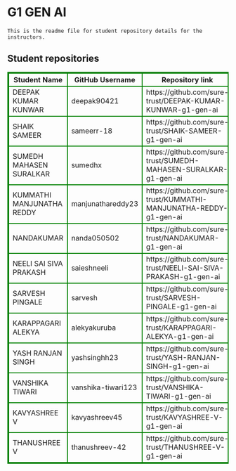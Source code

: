 # G1 GEN AI
    This is the readme file for student repository details for the instructors.
## Student repositories 
<table style="border : 2px solid green; width:100%;">
<tr >
<th style="border : 2px solid green;">Student Name</th>
<th style="border : 2px solid green;">GitHub Username</th>
<th style="border : 2px solid green;">Repository link</th>
</tr>
<tr style="border : 2px solid green;">
<td style="border : 2px solid green;">DEEPAK KUMAR KUNWAR</td> 

<td style="border : 2px solid green;">deepak90421</td> 

<td style="border : 2px solid green;">https://github.com/sure-trust/DEEPAK-KUMAR-KUNWAR-g1-gen-ai</td> 
</tr>

<tr style="border : 2px solid green;">
<td style="border : 2px solid green;">SHAIK SAMEER</td> 

<td style="border : 2px solid green;">sameerr-18</td> 

<td style="border : 2px solid green;">https://github.com/sure-trust/SHAIK-SAMEER-g1-gen-ai</td> 
</tr>

<tr style="border : 2px solid green;">
<td style="border : 2px solid green;">SUMEDH MAHASEN SURALKAR</td> 

<td style="border : 2px solid green;">sumedhx</td> 

<td style="border : 2px solid green;">https://github.com/sure-trust/SUMEDH-MAHASEN-SURALKAR-g1-gen-ai</td> 
</tr>

<tr style="border : 2px solid green;">
<td style="border : 2px solid green;">KUMMATHI MANJUNATHA REDDY</td> 

<td style="border : 2px solid green;">manjunathareddy23</td> 

<td style="border : 2px solid green;">https://github.com/sure-trust/KUMMATHI-MANJUNATHA-REDDY-g1-gen-ai</td> 
</tr>

<tr style="border : 2px solid green;">
<td style="border : 2px solid green;">NANDAKUMAR</td> 

<td style="border : 2px solid green;">nanda050502</td> 

<td style="border : 2px solid green;">https://github.com/sure-trust/NANDAKUMAR-g1-gen-ai</td> 
</tr>

<tr style="border : 2px solid green;">
<td style="border : 2px solid green;">NEELI SAI SIVA PRAKASH</td> 

<td style="border : 2px solid green;">saieshneeli</td> 

<td style="border : 2px solid green;">https://github.com/sure-trust/NEELI-SAI-SIVA-PRAKASH-g1-gen-ai</td> 
</tr>

<tr style="border : 2px solid green;">
<td style="border : 2px solid green;">SARVESH PINGALE</td> 

<td style="border : 2px solid green;">sarvesh</td> 

<td style="border : 2px solid green;">https://github.com/sure-trust/SARVESH-PINGALE-g1-gen-ai</td> 
</tr>

<tr style="border : 2px solid green;">
<td style="border : 2px solid green;">KARAPPAGARI ALEKYA</td> 

<td style="border : 2px solid green;">alekyakuruba</td> 

<td style="border : 2px solid green;">https://github.com/sure-trust/KARAPPAGARI-ALEKYA-g1-gen-ai</td> 
</tr>

<tr style="border : 2px solid green;">
<td style="border : 2px solid green;">YASH RANJAN SINGH</td> 

<td style="border : 2px solid green;">yashsinghh23</td> 

<td style="border : 2px solid green;">https://github.com/sure-trust/YASH-RANJAN-SINGH-g1-gen-ai</td> 
</tr>

<tr style="border : 2px solid green;">
<td style="border : 2px solid green;">VANSHIKA TIWARI</td> 

<td style="border : 2px solid green;">vanshika-tiwari123</td> 

<td style="border : 2px solid green;">https://github.com/sure-trust/VANSHIKA-TIWARI-g1-gen-ai</td> 
</tr>

<tr style="border : 2px solid green;">
<td style="border : 2px solid green;">KAVYASHREE V</td> 

<td style="border : 2px solid green;">kavyashreev45</td> 

<td style="border : 2px solid green;">https://github.com/sure-trust/KAVYASHREE-V-g1-gen-ai</td> 
</tr>

<tr style="border : 2px solid green;">
<td style="border : 2px solid green;">THANUSHREE V</td> 

<td style="border : 2px solid green;">thanushreev-42</td> 

<td style="border : 2px solid green;">https://github.com/sure-trust/THANUSHREE-V-g1-gen-ai</td> 
</tr>

